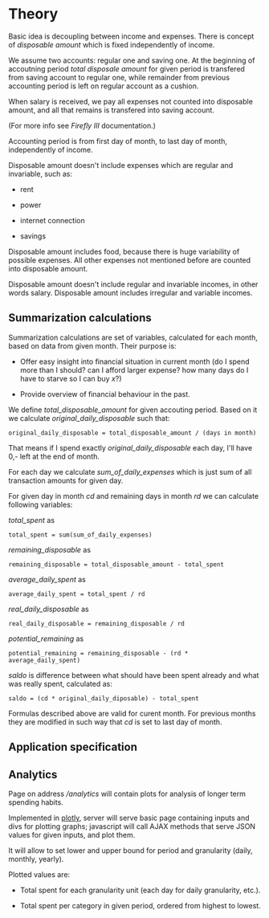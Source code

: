 Theory
======

Basic idea is decoupling between income and expenses. There is concept of *disposable amount* which is fixed independently of income.

We assume two accounts: regular one and saving one. At the beginning of accoutning period *total disposale amount* for given period is transfered from saving account to regular one, while remainder from previous accounting period is left on regular account as a cushion.

When salary is received, we pay all expenses not counted into disposable amount, and all that remains is transfered into saving account.

(For more info see *Firefly III* documentation.)

Accounting period is from first day of month, to last day of month, independently of income.

Disposable amount doesn't include expenses which are regular and invariable, such as:

- rent

- power

- internet connection

- savings

Disposable amount includes food, because there is huge variability of possible expenses. All other expenses not mentioned before are counted into disposable amount.

Disposable amount doesn't include regular and invariable incomes, in other words salary. Disposable amount includes irregular and variable incomes.

Summarization calculations
--------------------------

Summarization calculations are set of variables, calculated for each month, based on data from given month. Their purpose is:

- Offer easy insight into financial situation in current month (do I spend more than I should? can I afford larger expense? how many days do I have to starve so I can buy *x*?)

- Provide overview of financial behaviour in the past.

We define *total_disposable_amount* for given accouting period. Based on it we calculate *original_daily_disposable* such that:

    original_daily_disposable = total_disposable_amount / (days in month)

That means if I spend exactly *original_daily_disposable* each day, I'll have 0,- left at the end of month.

For each day we calculate *sum_of_daily_expenses* which is just sum of all transaction amounts for given day.

For given day in month *cd* and remaining days in month *rd* we can calculate following variables:

*total_spent* as

    total_spent = sum(sum_of_daily_expenses)

*remaining_disposable* as

    remaining_disposable = total_disposable_amount - total_spent

*average_daily_spent* as

    average_daily_spent = total_spent / rd

*real_daily_disposable* as

    real_daily_disposable = remaining_disposable / rd

*potential_remaining* as

    potential_remaining = remaining_disposable - (rd * average_daily_spent)

*saldo* is difference between what should have been spent already and what was really spent, calculated as:

    saldo = (cd * original_daily_diposable) - total_spent

Formulas described above are valid for curent month. For previous months they are modified in such way that *cd* is set to last day of month.

Application specification
-------------------------



Analytics
---------

Page on address */analytics* will contain plots for analysis of longer term spending habits.

Implemented in [plotly](https://plot.ly/javascript/), server will serve basic page containing inputs and divs for plotting graphs; javascript will call AJAX methods that serve JSON values for given inputs, and plot them.

It will allow to set lower and upper bound for period and granularity (daily, monthly, yearly).

Plotted values are:

- Total spent for each granularity unit (each day for daily granularity, etc.).

- Total spent per category in given period, ordered from highest to lowest.